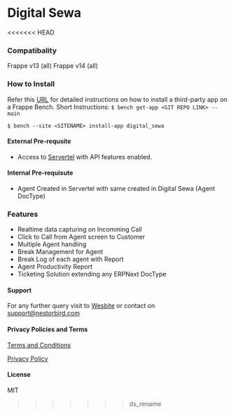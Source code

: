 # Digital Sewa

<<<<<<< HEAD

### Compatibality
Frappe v13 (all)
Frappe v14 (all)

### How to Install
Refer this [URL](https://frappecloud.com/docs/benches/custom-app#:~:text=follow%20these%20steps%3A-,To%20manage%20your%20bench%2C%20click%20on%20Manage%20Bench%20button%20next,see%20the%20Add%20App%20screen.) for detailed instructions on how to install a third-party app on a Frappe Bench. 
Short Instructions:
`$ bench get-app <GIT REPO LINK> --main`

`$ bench --site <SITENAME> install-app digital_sewa`

#### External Pre-requsite
- Access to [Servertel](https://customer.servetel.in/login) with API features enabled.

#### Internal Pre-requisute
- Agent Created in Servertel with same created in Digital Sewa (Agent DocType)

### Features
- Realtime data capturing on Incomming Call
- Click to Call from Agent screen to Customer
- Multiple Agent handling
- Break Management for Agent
- Break Log of each agent with Report
- Agent Productivity Report
- Ticketing Solution extending any ERPNext DocType 


#### Support
For any further query visit to [Wesbite](https://nestorbird.com/) or contact on support@nestorbird.com

#### Privacy Policies and Terms

[Terms and Conditions](https://wiki.nestorbird.com/wiki/strongterms-and-conditionsnbsp;-strongbrbr-class=prosemirror-trailingbreak)

[Privacy Policy](https://wiki.nestorbird.com/wiki/strongprivacy-policies-strongbrbr-class=prosemirror-trailingbreak)

#### License

MIT
>>>>>>> ds_rename
